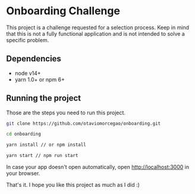 # Onboarding Challenge

This project is a challenge requested for a selection process. Keep in mind that this is not a fully functional application and is not intended to solve a specific problem.

## Dependencies

- node v14+
- yarn 1.0+ or npm 6+

## Running the project

Those are the steps you need to run this project.

```bash
git clone https://github.com/otaviomorcegao/onboarding.git

cd onboarding

yarn install // or npm install

yarn start // npm run start
```

In case your app doesn't open automatically, open [http://localhost:3000](http://localhost:3000) in your browser.

That's it. I hope you like this project as much as I did :)
